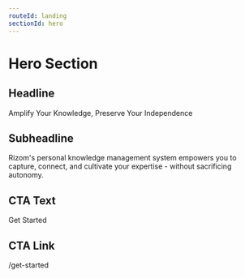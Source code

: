 ```yaml
---
routeId: landing
sectionId: hero
---
```

# Hero Section

## Headline
Amplify Your Knowledge, Preserve Your Independence

## Subheadline
Rizom's personal knowledge management system empowers you to capture, connect, and cultivate your expertise - without sacrificing autonomy.

## CTA Text
Get Started

## CTA Link
/get-started
